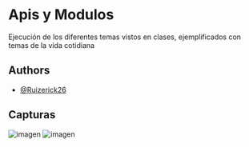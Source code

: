 # Apis y Modulos

Ejecución de los diferentes temas vistos en clases, ejemplificados con temas de la vida cotidiana




## Authors

- [@Ruizerick26](https://www.github.com/Ruizerick26)


## Capturas
![imagen](https://github.com/Ruizerick26/api-modulos/assets/117743844/488dc178-b4bb-4ea1-a11a-8d0daf9d2e29)
![imagen](https://github.com/Ruizerick26/api-modulos/assets/117743844/4ca51537-9228-44e4-9bec-40897bf27874)



